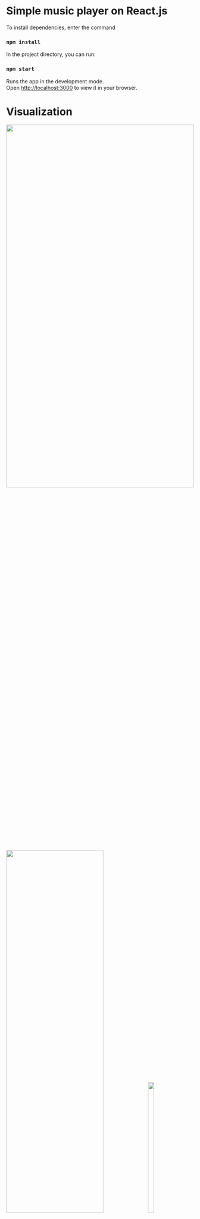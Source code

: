 # Simple music player on React.js

To install dependencies, enter the command 

### `npm install`

In the project directory, you can run:

### `npm start`

Runs the app in the development mode.\
Open [http://localhost:3000](http://localhost:3000) to view it in your browser.

# Visualization

<img src="https://user-images.githubusercontent.com/97390534/209474723-c37d54b8-e0fb-4a00-9546-4e2102cc6476.png" width=100% height=50%>
<div>
<img src="https://user-images.githubusercontent.com/97390534/212543723-f90dd4b0-42df-411f-b2e7-a479fadbddb2.png" width=72% height=50%>
&emsp;<img src="https://user-images.githubusercontent.com/97390534/212543625-f9f4ebef-c93b-4abf-967d-602cf53f9fde.png" width=18% height=30%>
</div>

# Stack

   ![javascript-logo-svgrepo-com](https://user-images.githubusercontent.com/97390534/208232684-dee074e2-47e3-4f5b-b61d-44a991bc15fd.svg) &emsp;
      ![react-1-logo-svgrepo-com](https://user-images.githubusercontent.com/97390534/208232686-7c7ed7ed-5492-4900-a19c-2ad608dd951c.svg) &emsp;
      ![sass-svgrepo-com](https://user-images.githubusercontent.com/97390534/208232689-43da12eb-a0ab-4c6f-a4a5-82b4bd2abae1.svg) &emsp;
     ![html-svgrepo-com](https://user-images.githubusercontent.com/97390534/212543757-5d7db4ad-519e-4b91-829a-37188207d25d.svg)


